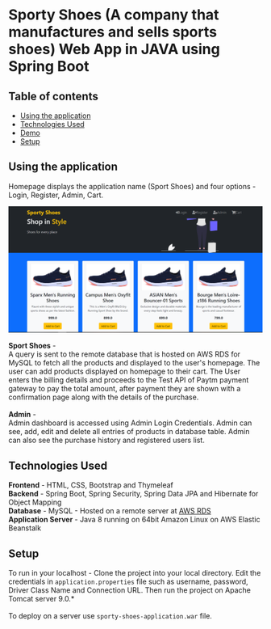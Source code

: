 # Sporty Shoes (A company that manufactures and sells sports shoes) Web App in JAVA using Spring Boot

## Table of contents
* [Using the application](#using-the-application)
* [Technologies Used](#technologies-used)
* [Demo](#demo)
* [Setup](#setup)

## Using the application
Homepage displays the application name (Sport Shoes) and four options - Login, Register, Admin, Cart.

<img width="720" alt="sportyshoes-screenshot-homepage" src="https://raw.githubusercontent.com/Niks4u2/SportyShoes/main/Screenshots/Homepage.PNG">

<b>Sport Shoes</b>  - <br>
A query is sent to the remote database that is hosted on AWS RDS for MySQL to fetch all the products and displayed to the user's homepage.
The user can add products displayed on homepage to their cart. 
The User enters the billing details and proceeds to the Test API of Paytm payment gateway to pay the total amount, after payment
they are shown with a confirmation page along with the details of the purchase.
<br><br>
<b>Admin</b>  - <br>
Admin dashboard is accessed using Admin Login Credentials.
Admin can see, add, edit and delete all entries of products in database table.
Admin can also see the purchase history and registered users list. 

## Technologies Used
<b>Frontend</b> - HTML, CSS, Bootstrap and Thymeleaf <br>
<b>Backend</b> - Spring Boot, Spring Security, Spring Data JPA and Hibernate for Object Mapping <br>
<b>Database</b> - MySQL - Hosted on a remote server at [AWS RDS](https://aws.amazon.com/rds/mysql/) <br>
<b>Application Server</b>  - Java 8 running on 64bit Amazon Linux on AWS Elastic Beanstalk <br>

## Setup
To run in your localhost - Clone the project into your local directory. Edit the credentials in `application.properties` file such as username, password, Driver Class Name and Connection URL. Then run the project on Apache Tomcat server 9.0.*
<br><br>
To deploy on a server use `sporty-shoes-application.war` file.
